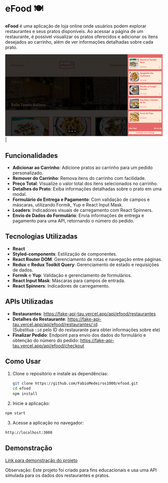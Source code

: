 # eFood 🍽️

**eFood** é uma aplicação de loja online onde usuários podem explorar restaurantes e seus pratos disponíveis. Ao acessar a página de um restaurante, é possível visualizar os pratos oferecidos e adicionar os itens desejados ao carrinho, além de ver informações detalhadas sobre cada prato.

![Carrinho de Compras](./carrinho.png) |

## Funcionalidades

- **Adicionar ao Carrinho**: Adicione pratos ao carrinho para um pedido personalizado.
- **Remover do Carrinho**: Remova itens do carrinho com facilidade.
- **Preço Total**: Visualize o valor total dos itens selecionados no carrinho.
- **Detalhes do Prato**: Exiba informações detalhadas sobre o prato em uma modal.
- **Formulário de Entrega e Pagamento**: Com validação de campos e máscaras, utilizando Formik, Yup e React Input Mask.
- **Loaders**: Indicadores visuais de carregamento com React Spinners.
- **Envio de Dados do Formulário**: Envia informações de entrega e pagamento para uma API, retornando o número do pedido.

## Tecnologias Utilizadas

- **React**
- **Styled-components**: Estilização de componentes.
- **React Router DOM**: Gerenciamento de rotas e navegação entre páginas.
- **Redux** e **Redux Toolkit Query**: Gerenciamento de estado e requisições de dados.
- **Formik** e **Yup**: Validação e gerenciamento de formulários.
- **React Input Mask**: Máscaras para campos de entrada.
- **React Spinners**: Indicadores de carregamento.

## APIs Utilizadas

- **Restaurantes**: https://fake-api-tau.vercel.app/api/efood/restaurantes
- **Detalhes do Restaurante**: https://fake-api-tau.vercel.app/api/efood/restaurantes/:id  
  (Substitua `:id` pelo ID do restaurante para obter informações sobre ele)
- **Finalizar Pedido**: Endpoint para envio dos dados do formulário e obtenção do número do pedido: https://fake-api-tau.vercel.app/api/efood/checkout

## Como Usar

1. Clone o repositório e instale as dependências:
   ```bash
   git clone https://github.com/FabioMedeiros1000/efood.git
   cd efood
   npm install
   ```

2. Inicie a aplicação:

  ```bash
  npm start
  ```

3. Acesse a aplicação no navegador:
  ```bash
  http://localhost:3000
  ```

## Demonstração
[Link para demonstração do projeto](https://efood-flm.vercel.app/)

Observação: Este projeto foi criado para fins educacionais e usa uma API simulada para os dados dos restaurantes e pratos.

